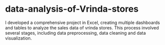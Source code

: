 # data-analysis-of-Vrinda-stores
I developed a comprehensive project in Excel, creating multiple dashboards and tables to analyze the sales data of vrinda stores. This process involved several stages, including data preprocessing, data cleaning and data visualization. 

